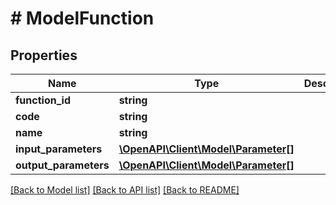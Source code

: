 # # ModelFunction

## Properties

Name | Type | Description | Notes
------------ | ------------- | ------------- | -------------
**function_id** | **string** |  | [optional]
**code** | **string** |  | [optional]
**name** | **string** |  | [optional]
**input_parameters** | [**\OpenAPI\Client\Model\Parameter[]**](Parameter.md) |  | [optional]
**output_parameters** | [**\OpenAPI\Client\Model\Parameter[]**](Parameter.md) |  | [optional]

[[Back to Model list]](../../README.md#models) [[Back to API list]](../../README.md#endpoints) [[Back to README]](../../README.md)

